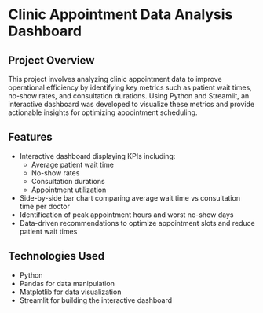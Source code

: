 # Clinic Appointment Data Analysis Dashboard

## Project Overview
This project involves analyzing clinic appointment data to improve operational efficiency by identifying key metrics such as patient wait times, no-show rates, and consultation durations. Using Python and Streamlit, an interactive dashboard was developed to visualize these metrics and provide actionable insights for optimizing appointment scheduling.

## Features
- Interactive dashboard displaying KPIs including:
  - Average patient wait time
  - No-show rates
  - Consultation durations
  - Appointment utilization
- Side-by-side bar chart comparing average wait time vs consultation time per doctor
- Identification of peak appointment hours and worst no-show days
- Data-driven recommendations to optimize appointment slots and reduce patient wait times

## Technologies Used
- Python
- Pandas for data manipulation
- Matplotlib for data visualization
- Streamlit for building the interactive dashboard
